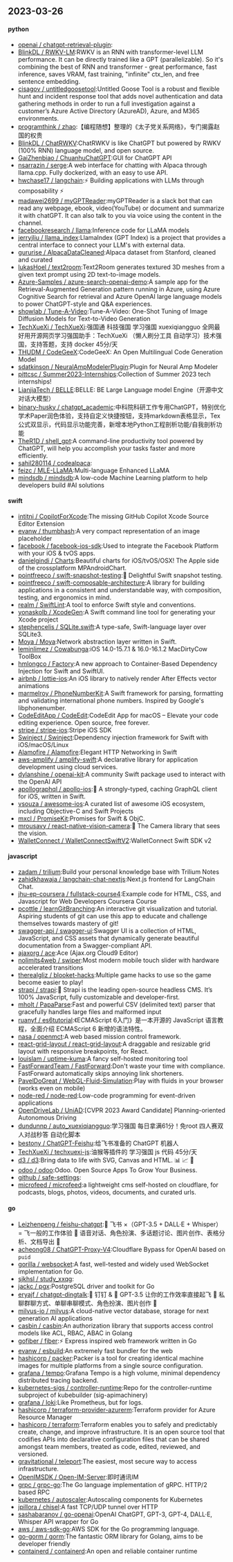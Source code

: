 ## 2023-03-26

#### python
* [openai / chatgpt-retrieval-plugin](https://github.com/openai/chatgpt-retrieval-plugin):
* [BlinkDL / RWKV-LM](https://github.com/BlinkDL/RWKV-LM):RWKV is an RNN with transformer-level LLM performance. It can be directly trained like a GPT (parallelizable). So it's combining the best of RNN and transformer - great performance, fast inference, saves VRAM, fast training, "infinite" ctx_len, and free sentence embedding.
* [cisagov / untitledgoosetool](https://github.com/cisagov/untitledgoosetool):Untitled Goose Tool is a robust and flexible hunt and incident response tool that adds novel authentication and data gathering methods in order to run a full investigation against a customer’s Azure Active Directory (AzureAD), Azure, and M365 environments.
* [programthink / zhao](https://github.com/programthink/zhao):【编程随想】整理的《太子党关系网络》，专门揭露赵国的权贵
* [BlinkDL / ChatRWKV](https://github.com/BlinkDL/ChatRWKV):ChatRWKV is like ChatGPT but powered by RWKV (100% RNN) language model, and open source.
* [GaiZhenbiao / ChuanhuChatGPT](https://github.com/GaiZhenbiao/ChuanhuChatGPT):GUI for ChatGPT API
* [nsarrazin / serge](https://github.com/nsarrazin/serge):A web interface for chatting with Alpaca through llama.cpp. Fully dockerized, with an easy to use API.
* [hwchase17 / langchain](https://github.com/hwchase17/langchain):⚡
Building applications with LLMs through composability
⚡
* [madawei2699 / myGPTReader](https://github.com/madawei2699/myGPTReader):myGPTReader is a slack bot that can read any webpage, ebook, video(YouTube) or document and summarize it with chatGPT. It can also talk to you via voice using the content in the channel.
* [facebookresearch / llama](https://github.com/facebookresearch/llama):Inference code for LLaMA models
* [jerryjliu / llama_index](https://github.com/jerryjliu/llama_index):LlamaIndex (GPT Index) is a project that provides a central interface to connect your LLM's with external data.
* [gururise / AlpacaDataCleaned](https://github.com/gururise/AlpacaDataCleaned):Alpaca dataset from Stanford, cleaned and curated
* [lukasHoel / text2room](https://github.com/lukasHoel/text2room):Text2Room generates textured 3D meshes from a given text prompt using 2D text-to-image models.
* [Azure-Samples / azure-search-openai-demo](https://github.com/Azure-Samples/azure-search-openai-demo):A sample app for the Retrieval-Augmented Generation pattern running in Azure, using Azure Cognitive Search for retrieval and Azure OpenAI large language models to power ChatGPT-style and Q&A experiences.
* [showlab / Tune-A-Video](https://github.com/showlab/Tune-A-Video):Tune-A-Video: One-Shot Tuning of Image Diffusion Models for Text-to-Video Generation
* [TechXueXi / TechXueXi](https://github.com/TechXueXi/TechXueXi):强国通 科技强国 学习强国 xuexiqiangguo 全网最好用开源网页学习强国助手：TechXueXi （懒人刷分工具 自动学习）技术强国，支持答题，支持 docker 45分/天
* [THUDM / CodeGeeX](https://github.com/THUDM/CodeGeeX):CodeGeeX: An Open Multilingual Code Generation Model
* [sdatkinson / NeuralAmpModelerPlugin](https://github.com/sdatkinson/NeuralAmpModelerPlugin):Plugin for Neural Amp Modeler
* [pittcsc / Summer2023-Internships](https://github.com/pittcsc/Summer2023-Internships):Collection of Summer 2023 tech internships!
* [LianjiaTech / BELLE](https://github.com/LianjiaTech/BELLE):BELLE: BE Large Language model Engine（开源中文对话大模型）
* [binary-husky / chatgpt_academic](https://github.com/binary-husky/chatgpt_academic):中科院科研工作专用ChatGPT，特别优化学术Paper润色体验，支持自定义快捷按钮，支持markdown表格显示，Tex公式双显示，代码显示功能完善，新增本地Python工程剖析功能/自我剖析功能
* [TheR1D / shell_gpt](https://github.com/TheR1D/shell_gpt):A command-line productivity tool powered by ChatGPT, will help you accomplish your tasks faster and more efficiently.
* [sahil280114 / codealpaca](https://github.com/sahil280114/codealpaca):
* [feizc / MLE-LLaMA](https://github.com/feizc/MLE-LLaMA):Multi-language Enhanced LLaMA
* [mindsdb / mindsdb](https://github.com/mindsdb/mindsdb):A low-code Machine Learning platform to help developers build #AI solutions

#### swift
* [intitni / CopilotForXcode](https://github.com/intitni/CopilotForXcode):The missing GitHub Copilot Xcode Source Editor Extension
* [evanw / thumbhash](https://github.com/evanw/thumbhash):A very compact representation of an image placeholder
* [facebook / facebook-ios-sdk](https://github.com/facebook/facebook-ios-sdk):Used to integrate the Facebook Platform with your iOS & tvOS apps.
* [danielgindi / Charts](https://github.com/danielgindi/Charts):Beautiful charts for iOS/tvOS/OSX! The Apple side of the crossplatform MPAndroidChart.
* [pointfreeco / swift-snapshot-testing](https://github.com/pointfreeco/swift-snapshot-testing):📸
Delightful Swift snapshot testing.
* [pointfreeco / swift-composable-architecture](https://github.com/pointfreeco/swift-composable-architecture):A library for building applications in a consistent and understandable way, with composition, testing, and ergonomics in mind.
* [realm / SwiftLint](https://github.com/realm/SwiftLint):A tool to enforce Swift style and conventions.
* [yonaskolb / XcodeGen](https://github.com/yonaskolb/XcodeGen):A Swift command line tool for generating your Xcode project
* [stephencelis / SQLite.swift](https://github.com/stephencelis/SQLite.swift):A type-safe, Swift-language layer over SQLite3.
* [Moya / Moya](https://github.com/Moya/Moya):Network abstraction layer written in Swift.
* [leminlimez / Cowabunga](https://github.com/leminlimez/Cowabunga):iOS 14.0-15.7.1 & 16.0-16.1.2 MacDirtyCow ToolBox
* [hmlongco / Factory](https://github.com/hmlongco/Factory):A new approach to Container-Based Dependency Injection for Swift and SwiftUI.
* [airbnb / lottie-ios](https://github.com/airbnb/lottie-ios):An iOS library to natively render After Effects vector animations
* [marmelroy / PhoneNumberKit](https://github.com/marmelroy/PhoneNumberKit):A Swift framework for parsing, formatting and validating international phone numbers. Inspired by Google's libphonenumber.
* [CodeEditApp / CodeEdit](https://github.com/CodeEditApp/CodeEdit):CodeEdit App for macOS – Elevate your code editing experience. Open source, free forever.
* [stripe / stripe-ios](https://github.com/stripe/stripe-ios):Stripe iOS SDK
* [Swinject / Swinject](https://github.com/Swinject/Swinject):Dependency injection framework for Swift with iOS/macOS/Linux
* [Alamofire / Alamofire](https://github.com/Alamofire/Alamofire):Elegant HTTP Networking in Swift
* [aws-amplify / amplify-swift](https://github.com/aws-amplify/amplify-swift):A declarative library for application development using cloud services.
* [dylanshine / openai-kit](https://github.com/dylanshine/openai-kit):A community Swift package used to interact with the OpenAI API
* [apollographql / apollo-ios](https://github.com/apollographql/apollo-ios):📱
A strongly-typed, caching GraphQL client for iOS, written in Swift.
* [vsouza / awesome-ios](https://github.com/vsouza/awesome-ios):A curated list of awesome iOS ecosystem, including Objective-C and Swift Projects
* [mxcl / PromiseKit](https://github.com/mxcl/PromiseKit):Promises for Swift & ObjC.
* [mrousavy / react-native-vision-camera](https://github.com/mrousavy/react-native-vision-camera):📸
The Camera library that sees the vision.
* [WalletConnect / WalletConnectSwiftV2](https://github.com/WalletConnect/WalletConnectSwiftV2):WalletConnect Swift SDK v2

#### javascript
* [zadam / trilium](https://github.com/zadam/trilium):Build your personal knowledge base with Trilium Notes
* [zahidkhawaja / langchain-chat-nextjs](https://github.com/zahidkhawaja/langchain-chat-nextjs):Next.js frontend for LangChain Chat.
* [jhu-ep-coursera / fullstack-course4](https://github.com/jhu-ep-coursera/fullstack-course4):Example code for HTML, CSS, and Javascript for Web Developers Coursera Course
* [pcottle / learnGitBranching](https://github.com/pcottle/learnGitBranching):An interactive git visualization and tutorial. Aspiring students of git can use this app to educate and challenge themselves towards mastery of git!
* [swagger-api / swagger-ui](https://github.com/swagger-api/swagger-ui):Swagger UI is a collection of HTML, JavaScript, and CSS assets that dynamically generate beautiful documentation from a Swagger-compliant API.
* [ajaxorg / ace](https://github.com/ajaxorg/ace):Ace (Ajax.org Cloud9 Editor)
* [nolimits4web / swiper](https://github.com/nolimits4web/swiper):Most modern mobile touch slider with hardware accelerated transitions
* [therealgliz / blooket-hacks](https://github.com/therealgliz/blooket-hacks):Multiple game hacks to use so the game become easier to play!
* [strapi / strapi](https://github.com/strapi/strapi):🚀
Strapi is the leading open-source headless CMS. It’s 100% JavaScript, fully customizable and developer-first.
* [mholt / PapaParse](https://github.com/mholt/PapaParse):Fast and powerful CSV (delimited text) parser that gracefully handles large files and malformed input
* [ruanyf / es6tutorial](https://github.com/ruanyf/es6tutorial):《ECMAScript 6入门》是一本开源的 JavaScript 语言教程，全面介绍 ECMAScript 6 新增的语法特性。
* [nasa / openmct](https://github.com/nasa/openmct):A web based mission control framework.
* [react-grid-layout / react-grid-layout](https://github.com/react-grid-layout/react-grid-layout):A draggable and resizable grid layout with responsive breakpoints, for React.
* [louislam / uptime-kuma](https://github.com/louislam/uptime-kuma):A fancy self-hosted monitoring tool
* [FastForwardTeam / FastForward](https://github.com/FastForwardTeam/FastForward):Don't waste your time with compliance. FastForward automatically skips annoying link shorteners.
* [PavelDoGreat / WebGL-Fluid-Simulation](https://github.com/PavelDoGreat/WebGL-Fluid-Simulation):Play with fluids in your browser (works even on mobile)
* [node-red / node-red](https://github.com/node-red/node-red):Low-code programming for event-driven applications
* [OpenDriveLab / UniAD](https://github.com/OpenDriveLab/UniAD):[CVPR 2023 Award Candidate] Planning-oriented Autonomous Driving
* [dundunnp / auto_xuexiqiangguo](https://github.com/dundunnp/auto_xuexiqiangguo):学习强国 每日拿满61分！免root 四人赛双人对战秒答 自动化脚本
* [bestony / ChatGPT-Feishu](https://github.com/bestony/ChatGPT-Feishu):给飞书准备的 ChatGPT 机器人
* [TechXueXi / techxuexi-js](https://github.com/TechXueXi/techxuexi-js):油猴等插件的 学习强国 js 代码 45分/天
* [d3 / d3](https://github.com/d3/d3):Bring data to life with SVG, Canvas and HTML.
📊
📈
🎉
* [odoo / odoo](https://github.com/odoo/odoo):Odoo. Open Source Apps To Grow Your Business.
* [github / safe-settings](https://github.com/github/safe-settings):
* [microfeed / microfeed](https://github.com/microfeed/microfeed):a lightweight cms self-hosted on cloudflare, for podcasts, blogs, photos, videos, documents, and curated urls.

#### go
* [Leizhenpeng / feishu-chatgpt](https://github.com/Leizhenpeng/feishu-chatgpt):🎒
飞书 ×（GPT-3.5 + DALL·E + Whisper）= 飞一般的工作体验
🚀
语音对话、角色扮演、多话题讨论、图片创作、表格分析、文档导出
🚀
* [acheong08 / ChatGPT-Proxy-V4](https://github.com/acheong08/ChatGPT-Proxy-V4):Cloudflare Bypass for OpenAI based on `puid`
* [gorilla / websocket](https://github.com/gorilla/websocket):A fast, well-tested and widely used WebSocket implementation for Go.
* [sjkhsl / study_xxqg](https://github.com/sjkhsl/study_xxqg):
* [jackc / pgx](https://github.com/jackc/pgx):PostgreSQL driver and toolkit for Go
* [eryajf / chatgpt-dingtalk](https://github.com/eryajf/chatgpt-dingtalk):🔔
钉钉 &
🤖
GPT-3.5 让你的工作效率直接起飞
🚀
私聊群聊方式、单聊串聊模式、角色扮演、图片创作
🚀
* [milvus-io / milvus](https://github.com/milvus-io/milvus):A cloud-native vector database, storage for next generation AI applications
* [casbin / casbin](https://github.com/casbin/casbin):An authorization library that supports access control models like ACL, RBAC, ABAC in Golang
* [gofiber / fiber](https://github.com/gofiber/fiber):⚡️
Express inspired web framework written in Go
* [evanw / esbuild](https://github.com/evanw/esbuild):An extremely fast bundler for the web
* [hashicorp / packer](https://github.com/hashicorp/packer):Packer is a tool for creating identical machine images for multiple platforms from a single source configuration.
* [grafana / tempo](https://github.com/grafana/tempo):Grafana Tempo is a high volume, minimal dependency distributed tracing backend.
* [kubernetes-sigs / controller-runtime](https://github.com/kubernetes-sigs/controller-runtime):Repo for the controller-runtime subproject of kubebuilder (sig-apimachinery)
* [grafana / loki](https://github.com/grafana/loki):Like Prometheus, but for logs.
* [hashicorp / terraform-provider-azurerm](https://github.com/hashicorp/terraform-provider-azurerm):Terraform provider for Azure Resource Manager
* [hashicorp / terraform](https://github.com/hashicorp/terraform):Terraform enables you to safely and predictably create, change, and improve infrastructure. It is an open source tool that codifies APIs into declarative configuration files that can be shared amongst team members, treated as code, edited, reviewed, and versioned.
* [gravitational / teleport](https://github.com/gravitational/teleport):The easiest, most secure way to access infrastructure.
* [OpenIMSDK / Open-IM-Server](https://github.com/OpenIMSDK/Open-IM-Server):即时通讯IM
* [grpc / grpc-go](https://github.com/grpc/grpc-go):The Go language implementation of gRPC. HTTP/2 based RPC
* [kubernetes / autoscaler](https://github.com/kubernetes/autoscaler):Autoscaling components for Kubernetes
* [jpillora / chisel](https://github.com/jpillora/chisel):A fast TCP/UDP tunnel over HTTP
* [sashabaranov / go-openai](https://github.com/sashabaranov/go-openai):OpenAI ChatGPT, GPT-3, GPT-4, DALL·E, Whisper API wrapper for Go
* [aws / aws-sdk-go](https://github.com/aws/aws-sdk-go):AWS SDK for the Go programming language.
* [go-gorm / gorm](https://github.com/go-gorm/gorm):The fantastic ORM library for Golang, aims to be developer friendly
* [containerd / containerd](https://github.com/containerd/containerd):An open and reliable container runtime
